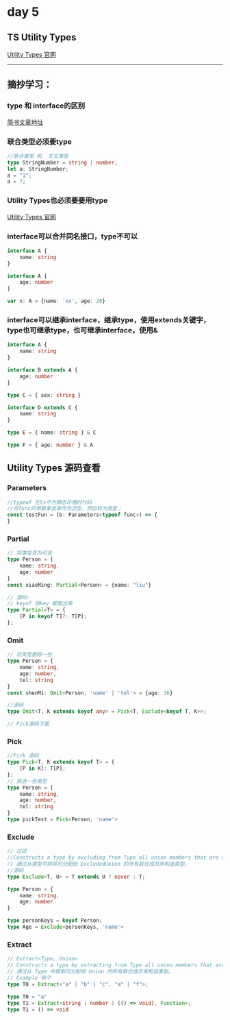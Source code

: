 # day 5

## TS Utility Types

[Utility Types 官网](https://www.typescriptlang.org/docs/handbook/utility-types.html)

---

## 摘抄学习：

### type 和 interface的区别

[简书文章地址](https://www.jianshu.com/p/965b8583ff74)

### 联合类型必须要type

```ts
//联合类型 和  交叉类型
type StringNumber = string | number;
let a: StringNumber;
a = "1";
a = 7;
```

### Utility Types也必须要要用type

[Utility Types 官网](https://www.typescriptlang.org/docs/handbook/utility-types.html)

### interface可以合并同名接口，type不可以

```ts
interface A {
    name: string
}

interface A {
    age: number
}

var x: A = {name: 'xx', age: 20}
```

### interface可以继承interface，继承type，使用extends关键字，type也可继承type，也可继承interface，使用&

```ts
interface A {
    name: string
}

interface B extends A {
    age: number
}

type C = { sex: string }

interface D extends C {
    name: string
}

type E = { name: string } & C

type F = { age: number } & A
```

## Utility Types 源码查看
### Parameters

```ts
//typeof 在ts中为静态环境时代码
//将func的参数拿出来作为泛型，然后转为类型；
const testFun = (b: Parameters<typeof func>) => {
}
```

### Partial

```ts
// 将类型变为可选
type Person = {
    name: string,
    age: number
}
const xiaoMing: Partial<Person> = {name: "liu"}

// 源码:
// keyof 将key 都取出来
type Partial<T> = {
    [P in keyof T]?: T[P];
};

```

### Omit

```ts
// 将类型删除一些
type Person = {
    name: string,
    age: number,
    tel: string
}
const shenMi: Omit<Person, 'name' | 'tel'> = {age: 36}

//源码
type Omit<T, K extends keyof any> = Pick<T, Exclude<keyof T, K>>;

// Pick源码下面
```

### Pick
```ts
//Pick 源码
type Pick<T, K extends keyof T> = {
    [P in K]: T[P];
};
// 挑选一些类型
type Person = {
    name: string,
    age: number,
    tel: string
}
type pickTest = Pick<Person, 'name'>
```


### Exclude
```ts
// 过滤
//Constructs a type by excluding from Type all union members that are assignable to ExcludedUnion.
// 通过从类型中排除可分配给 ExcludedUnion 的所有联合成员来构造类型。
//源码
type Exclude<T, U> = T extends U ? never : T;

type Person = {
    name: string,
    age: number
}

type personKeys = keyof Person;
type Age = Exclude<personKeys, 'name'>

```

### Extract
```ts
// Extract<Type, Union>
// Constructs a type by extracting from Type all union members that are assignable to Union.
// 通过从 Type 中提取可分配给 Union 的所有联合成员来构造类型。
// Example 例子
type T0 = Extract<"a" | "b" | "c", "a" | "f">;
     
type T0 = "a"
type T1 = Extract<string | number | (() => void), Function>;
type T1 = () => void
```
